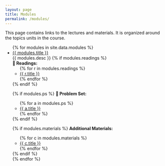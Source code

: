 ```yaml
---
layout: page
title: Modules
permalink: /modules/
---
```


<!-- <ul id="archive">


{% for gallery in site.data.modules %}
  {% if modules.id == page.galleryid %}
    <h1>{{ modules.description }}</h1>
    {% for image in sortedimages %}
      <li class="archiveposturl">
        <span><a href="{{ site.url }}/graphs/{{ image.file }}">{{image.title }}</a></span><br>
<span class = "postlower">{{ image.caption }}<br />
<strong>Tags:</strong> {{ image.tags }}</span>
      </li>
    {% endfor %}
  {% endif %}
{% endfor %}

</ul> -->

This page contains links to the lectures and materials. It is organized around the topics units in the course. 
<!--
Clicking the title of the week's lecture will go to a PDF, embedded in the user's browser, by default. 
The bottom right icons link to the Github directory for the lecture (<i class="fab fa-github"></i>), the R Markdown document for the lecture (<i class="fab fa-r-project"></i>), and a PDF, embedded on Github, for the lecture (<i class="fas fa-file-pdf"></i>).
-->

<ul id="archive">
{% for modules in site.data.modules %}
      <li class="archiveposturl">
        <span><a href="{{ site.url }}{{ site.baseurl }}/{{ modules.dirname }}/{{ modules.filename }}.pdf">{{ modules.title }}</a></span><br>
<span class = "postlower">
{{ modules.desc }}</span>
<strong style="font-size:100%; font-family: 'Titillium Web', sans-serif; float:right; padding-right: .5em">
	<a href="https://github.com/{{ site.githubdir}}/tree/master/{{ modules.dirname }}"><i class="fab fa-github"></i></a>&nbsp;&nbsp;
<a href="https://github.com/{{ site.githubdir}}/tree/master/{{ modules.dirname }}/{{ modules.filename}}.Rmd"><i class="fab fa-r-project"></i></a>&nbsp;&nbsp;
<a href="https://github.com/{{ site.githubdir}}/blob/master/{{ modules.dirname }}/{{ modules.filename}}.pdf"><i class="fas fa-file-pdf"></i></a>
</strong> 
{% if modules.readings %}
  <br><strong>📖 Readings:</strong>
  <ul>
    {% for r in modules.readings %}
      <li><a href="{{ site.url }}{{ site.baseurl }}/{{ r.url }}">{{ r.title }}</a></li>
    {% endfor %}
  </ul>
{% endif %}

{% if modules.ps %}
  <strong>📝 Problem Set:</strong>
  <ul>
    {% for a in modules.ps %}
      <li><a href="{{ site.url }}{{ site.baseurl }}/{{ modules.dirname }}/{{ a.url }}">{{ a.title }}</a></li>
    {% endfor %}
  </ul>
{% endif %}

{% if modules.materials %}
  <strong>Additional Materials:</strong>
  <ul>
    {% for c in modules.materials %}
      <li><a href="{{ site.url }}{{ site.baseurl }}/{{ modules.dirname }}/{{ c.url }}">{{ c.title }}</a></li>
    {% endfor %}
  </ul>
{% endif %}

<br>
      </li>
{% endfor %}
</ul>
